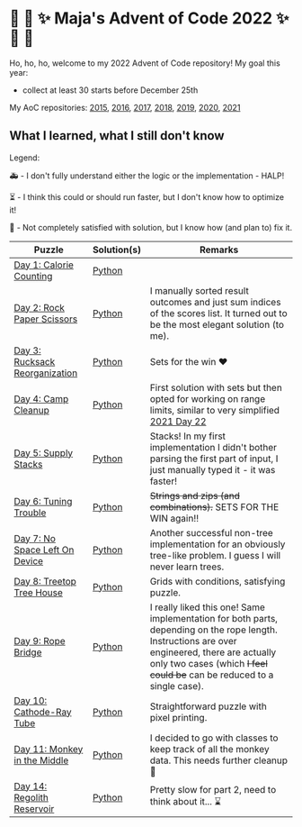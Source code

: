# :christmas_tree: :snake: :sparkles: Maja's Advent of Code 2022 :sparkles: :snake: :christmas_tree:

Ho, ho, ho, welcome to my 2022 Advent of Code repository!
My goal this year:
- collect at least 30 starts before December 25th

My AoC repositories: [2015](https://github.com/mimikrija/AdventOfCode2015), [2016](https://github.com/mimikrija/AdventOfCode2016), [2017](https://github.com/mimikrija/AdventOfCode2017), [2018](https://github.com/mimikrija/AdventOfCode2018), [2019](https://github.com/mimikrija/AdventOfCode2019), [2020](https://github.com/mimikrija/AdventOfCode2020), [2021](https://github.com/mimikrija/AdventOfCode2021)

## What I learned, what I still don't know

Legend:

:ambulance: - I don't fully understand either the logic or the implementation - HALP!

:hourglass_flowing_sand: - I think this could or should run faster, but I don't know how to optimize it!

:hammer: - Not completely satisfied with solution, but I know how (and plan to) fix it.

Puzzle | Solution(s) | Remarks |
---    |---    |----
[Day 1: Calorie Counting](https://adventofcode.com/2022/day/1) | [Python](python/01.py) | |
[Day 2: Rock Paper Scissors](https://adventofcode.com/2022/day/2) | [Python](python/02.py) | I manually sorted result outcomes and just sum indices of the scores list. It turned out to be the most elegant solution (to me). |
[Day 3: Rucksack Reorganization](https://adventofcode.com/2022/day/3) | [Python](python/03.py) | Sets for the win :heart: |
[Day 4: Camp Cleanup](https://adventofcode.com/2022/day/4) | [Python](python/04.py) | First solution with sets but then opted for working on range limits, similar to very simplified [2021 Day 22](https://adventofcode.com/2021/day/22) |
[Day 5: Supply Stacks](https://adventofcode.com/2022/day/5) | [Python](python/05.py) | Stacks! In my first implementation I didn't bother parsing the first part of input, I just manually typed it - it was faster! |
[Day 6: Tuning Trouble](https://adventofcode.com/2022/day/6) | [Python](python/06.py) | ~~Strings and zips (and combinations).~~ SETS FOR THE WIN again!!
[Day 7: No Space Left On Device](https://adventofcode.com/2022/day/7) | [Python](python/07.py) | Another successful non-tree implementation for an obviously tree-like problem. I guess I will never learn trees.
[Day 8: Treetop Tree House](https://adventofcode.com/2022/day/8) | [Python](python/08.py) | Grids with conditions, satisfying puzzle.
[Day 9: Rope Bridge](https://adventofcode.com/2022/day/9) | [Python](python/09.py) | I really liked this one! Same implementation for both parts, depending on the rope length. Instructions are over engineered, there are actually only two cases (which ~~I feel could be~~ can be reduced to a single case).
[Day 10: Cathode-Ray Tube](https://adventofcode.com/2022/day/10) | [Python](python/10.py) | Straightforward puzzle with pixel printing.
[Day 11: Monkey in the Middle](https://adventofcode.com/2022/day/11) | [Python](python/11.py) | I decided to go with classes to keep track of all the monkey data. This needs further cleanup :hammer:
[Day 14: Regolith Reservoir](https://adventofcode.com/2022/day/14) | [Python](python/14.py) | Pretty slow for part 2, need to think about it... :hourglass:
